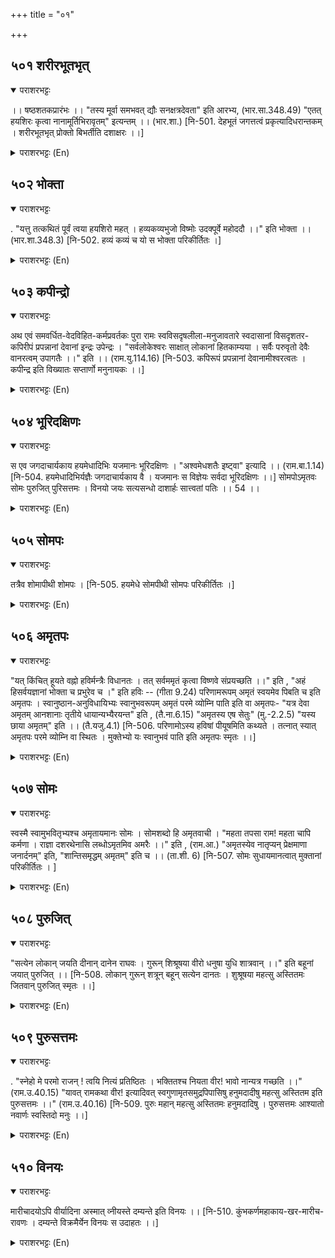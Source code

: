 +++
title = "०१"

+++

## ५०१  शरीरभूतभृत्
<details open><summary>पराशरभट्टः</summary>

।। षष्ठशतकप्रारंभः ।। "तस्य मूर्वा समभवत् द्यौः सनक्षत्रदेवता" इति आरभ्य, (भार.सा.348.49) "एतत् हयशिरः कृत्वा नानामूर्तिभिरावृतम्" इत्यन्तम् ।। (भार.शा.) [नि-501. देहभूतं जगत्तत्वं प्रकृत्यादिधरान्तकम् । शरीरभूतभृत् प्रोक्तो बिभर्तीति दशाक्षरः ।।]
</details>

<details><summary>पराशरभट्टः (En)</summary>

The bearer of the Tattvas as his bodies. भगवान् is शरीर भूतभृत् , because He supports all the तत्वा-s (or Reals) which are (twenty-four in number) all of which are His bodies. "That is His head." "His head was the Sky along with the stars and the deities." Beginning from this श्लोक the whole passage may be studied, the last श्लोक of which is as follows: "His head was the Sky along with the stars and the deities." Beginning from this श्लोक the whole passage may be studied, the last slओka of which is as follows: "Assuming the head of a horse and surrounded by diverse forms."
</details>

## ५०२  भोक्ता
<details open><summary>पराशरभट्टः</summary>

. "यत्तु तत्कथितं पूर्वं त्वया हयशिरो महत् । हव्यकव्यभुजो विष्मोः उदक्पूर्वे महोददौ ।।" इति भोक्ता ।। (भार.शा.348.3) [नि-502. हव्यं कव्यं च यो स भोक्ता परिकीर्तितः ।]
</details>

<details><summary>पराशरभट्टः (En)</summary>

The Enjoyer. "The great face of the horse that was described by you before pertains to विष्णु Who consumes the Havya and कव्य and Who is in the North-east Ocean." He is भोक्ता. (हव्यन् oblation or offering to the gods. काव्यन् oblation of food to deceased ancestors).
</details>

## ५०३  कपीन्द्रो
<details open><summary>पराशरभट्टः</summary>

अथ एवं समवर्धित-वेदविहित-कर्मप्रवर्तकः पुरा रामः स्वविसदृषलीला-मनुजावतारे स्वदासानां विसदृशतर-कपिरीपं प्रपन्नानां देवानां इन्द्रः उपेन्द्रः । "सर्वलोकेश्वरः साक्षात् लोकानां हितकाम्यया । सर्वैः परुवृतो देवैः वानरत्वम् उपागतैः ।।" इति ।। (राम.यु.114.16) [नि-503. कपिरूपं प्रपन्नानां देवानामीश्वरत्वतः । कपीन्द्र इति विख्यातः सप्तार्णो मनुनायकः ।।]
</details>

<details><summary>पराशरभट्टः (En)</summary>

The Lord of the monkeys. Then in times of yore भगवान् came as राम to promote the performance of sacrificial acts laid down in the वेदा-s which were rescued and taught by Him before (as हयग्रीव ). When He incarnated Himself as राम playfully assuming a human body which was entirely different from His own essential nature. He was the Indra for the gods who were his servitors and who had assumed the forms of monkays which were different in a greater degree to their nature. So Bhagavān is called कपीन्द्र . "Desirous of doing good to the people. The Lord of the Universe Himself came as राम and He was surrounded and waited upon by gods who had taken the forms of monkeys."
</details>

## ५०४  भूरिदक्षिणः
<details open><summary>पराशरभट्टः</summary>

स एव जगदाचार्यकाय हयमेधादिभिः यजमानः भूरिदक्षिणः । "अश्वमेधशतैः इष्ट्वा" इत्यादि ।। (राम.बा.1.14) [नि-504. हयमेधादिभिर्यज्ञैः जगदाचार्यकाय वै । यजमानः स विज्ञेयः सर्वदा भूरिदक्षिणः ।।] सोमपोऽमृतवः सोमः पुरुजित् पुरिसत्तमः । विनयो जयः सत्यसन्धो दाशार्हः सात्त्वतां पतिः ।। 54 ।।
</details>

<details><summary>पराशरभट्टः (En)</summary>

The giver of liberal remunerations. In order to instruct the world by example He himself as master conducted many sacrifices such as Asvamedha and others in which gifts were liberally given. In order to instruct the world by example He himself as the master conducted many sacrifices such as अश्वमेध and others in which gifts were liberally given. So He is भूरिदक्षिणः . "After having performed hundreds of horse-sacrifices&.. ( राम would return to the world of Para Brahman)."
</details>

## ५०५  सोमपः
<details open><summary>पराशरभट्टः</summary>

तत्रैव शोमापीथी शोमपः । [नि-505. हयमेधे सोमपीथी सोमपः परिकीर्तितः ।]
</details>

<details><summary>पराशरभट्टः (En)</summary>

The drinker of the Soma (juice). In those sacrifices, श्री राम drank the juice of the सोम plant. ( सोम Name of a plant the most important ingredient in ancient sacrificial offerings.)
</details>

## ५०६  अमृतपः
<details open><summary>पराशरभट्टः</summary>

"यत् किंचित् हूयते वह्नो हविर्मन्त्रैः विधानतः । तत् सर्वममृतं कृत्वा विष्णवे संप्रयच्छति ।।" इति , "अहं हिसर्वयज्ञानां भोक्ता च प्रभुरेव च ।" इति हविः -- (गीता 9.24) परिणामरूपम् अमृतं स्वयमेव पिबति च इति अमृतपः । स्वानुष्ठान-अनुविधायिभ्यः स्वानुभवरूपम् अमृतं परमे व्योम्नि पाति इति वा अमृतपः- "यत्र देवा अमृतम् आनशानाः तृतीये धायान्यभ्यैरयन्त" इति , (तै.ना.6.15) "अमृतस्य एष सेतुः" (मु.-2.2.5) "यस्य छाया अमृतम्" इति ।। (तै.यजु.4.1) [नि-506. परिणामोऽस्य हविषां पीयूषमिति कथ्यते । तत्नात् स्यात् अमृतपः परमे व्योम्नि वा स्थितः । मुक्तेभ्यो यः स्वानुभवं पाति इति अमृतपः स्मृतः ।।]
</details>

<details><summary>पराशरभट्टः (En)</summary>

The drinker of Ambrosia. "Whatever oblation is offered in sacrifices as prescribed in the वेदा-s along with the recitation of the मन्त्रs, the god of fire transforms it into Ambrosia and gives in to विष्णु .". "Indeed I am the enjoyer in all sacrifices and also the master (who bestows the fruits thereof)." भगवान् is Amrutha-pah since He drinks the Nectar into which shape the sacrificial offering has been transformed. Or Amritha-pah can be interpreted as the Protector of Amritha. भगवान् Himself is the Amrutha and He protects it for the enjoyment in the Transcendental World for those who follow the path shown by Him in the discharge of daily duties. (Here the enjoyment of भगवान् is taken as Nectar). "In the third world where the देवाs drink the nectar and shine." "He is the bridge for the Amrutha." (i.e. the procurer of nectar). "Whose shadow is Ambrosia."
</details>

## ५०७  सोमः
<details open><summary>पराशरभट्टः</summary>

स्वस्मै स्वामुभवितृभ्यश्च अमृतायमानः सोमः । सोमशब्दो हि अमृतवाची । "महता तपसा राम! महता चापि कर्मणा । राज्ञा दशरथेनासि लब्धोऽमृतमिव अमरैः ।।" इति , (राम.आ.) "अमृतस्येव नातृप्यन् प्रेक्षमाणा जनार्दनम्" इति, "शान्तिसमृद्धम् अमृतम्" इति च ।। (ता.शी. 6) [नि-507. सोमः सुधायमानत्वात् मुक्तानां परिकीर्तितः । ]
</details>

<details><summary>पराशरभट्टः (En)</summary>

The nectar. 'He is सोम , because He is sweet like nectar not only to Himself, but also to those who enjoy Him. The word 'सोम ' signifies nectar. "In the Heavens, the third world from this Earth, there was सोम (nectar)." "He is indeed like Ambrosia." "राम ! By great austerities and by highly virtuous acts. Thou hast been obtained by King Dasarattha like the nectar by the gods." "Those who saw जनार्दन did not become satiate on seeing Him like those who taste the nectar." "(Brahman is) replete with tranquility and immortal (Amrutha)".
</details>

## ५०८  पुरुजित्
<details open><summary>पराशरभट्टः</summary>

"सत्येन लोकान् जयति दीनान् दानेन राघवः । गुरून् शिश्रूषया वीरो धनुषा युधि शात्रवान् ।।" इति बहूनां जयात् पुरुजित् ।। [नि-508. लोकान् गुरून् शत्रून् बहून् सत्येन दानतः । शुश्रूषया महत्सु अस्तितमः जितवान् पुरुजित् स्मृतः ।।]
</details>

<details><summary>पराशरभट्टः (En)</summary>

The Conqueror of many. He is Purujith since He conquers all (as stated by वाल्मीकि ) "राम conquers people by truthfulness, the poort by gifts, the elders by service, and being a warrior He conquers His enemies with the bow."
</details>

## ५०९  पुरुसत्तमः
<details open><summary>पराशरभट्टः</summary>

. "स्नेहो मे परमो राजन् ! त्वयि नित्यं प्रतिष्ठितः । भक्तितश्च नियता वीर! भावो नान्यत्र गच्छति ।।" (राम.उ.40.15) "यावत् रामकथा वीर! इत्यादिवत् स्वगुणामृतसमुद्रपिपासिषु हनुमदादीषु महत्सु अस्तितम इति पुरुसत्तमः ।।" (राम.उ.40.16) [नि-509. पुरुः महान् महत्सु अस्तितमः हनुमदादिषु । पुरुसत्तमः आश्यातो नवार्णः स्वस्तिदो मनुः ।।]
</details>

<details><summary>पराशरभट्टः (En)</summary>

He who remains with the great. भगवान् is पुरुसत्तमः , because He ever remains with great devotees like हनुमान् and others who are always desirous of drinking the ocean of His nectar-like qualities Vide : "O King (राम )! My love for Thee is very great and it is firmly planted in Thee. O Warrior! My devotion to Thee is even more steady. I cannot think of going anywhere else (leaving this world where Thou hast enslaved me)." (हनुमान् ) "O Warrior! As long as the story of राम stands in this world".
</details>

## ५१०  विनयः
<details open><summary>पराशरभट्टः</summary>

मारीचादयोऽपि वीर्यादिना अस्मात् व्नीयस्ते दम्यन्ते इति विनयः ।। [नि-510. कुंभकर्णमहाकाय-खर-मारीच-रावणः । दम्यन्ते विक्रमैर्येन विनयः स उदाहतः ।।]
</details>

<details><summary>पराशरभट्टः (En)</summary>

The subduer. Even मारीच and others are being subdued by राम by His qualities such as valour etc. So He is Vinaya.
</details>
